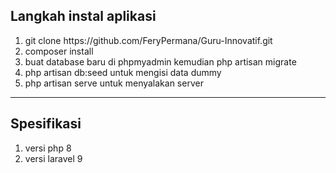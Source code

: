 <h2>Langkah instal aplikasi</h2>
<ol>
    <li>
        git clone https://github.com/FeryPermana/Guru-Innovatif.git
    </li>
     <li>
        composer install
    </li>
     <li>
       buat database baru di phpmyadmin kemudian php artisan migrate
    </li>
     <li>
        php artisan db:seed untuk mengisi data dummy
    </li>
     <li>
        php artisan serve untuk menyalakan server
    </li>
</ol>

<hr>

<h2>Spesifikasi</h2>
<ol>
    <li>
       versi php 8
    </li>
     <li>
        versi laravel 9
    </li>
</ol>
